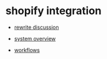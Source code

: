 # shopify integration

* [rewrite discussion](https://myemma.atlassian.net/wiki/display/EFG/Shopify+Rewrite)

* [system overview](https://docs.google.com/drawings/d/1tDFWDoTh4WTXwjLHaVb12GG2I24E3gEhyAL4o11KMlM/edit)

* [workflows](https://docs.google.com/document/d/1WRv35RR3t5lh_A-V_IOaTRtqNSFSzoYfpR1LhV3JV-s/edit#heading=h.j938g0yrz1ha)
